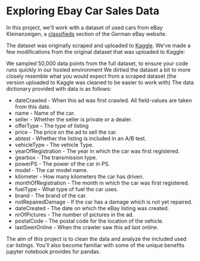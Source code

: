 #  Exploring Ebay Car Sales Data


In this project, we'll work with a dataset of used cars from eBay Kleinanzeigen, a [classifieds](https://en.wikipedia.org/wiki/Classified_advertising) section of the German eBay website.

The dataset was originally scraped and uploaded to [Kaggle](https://www.kaggle.com/orgesleka/used-cars-database/data). We've made a few modifications from the original dataset that was uploaded to Kaggle:

We sampled 50,000 data points from the full dataset, to ensure your code runs quickly in our hosted environment
We dirtied the dataset a bit to more closely resemble what you would expect from a scraped dataset (the version uploaded to Kaggle was cleaned to be easier to work with)
The data dictionary provided with data is as follows:

* dateCrawled - When this ad was first crawled. All field-values are taken from this date.
* name - Name of the car.
* seller - Whether the seller is private or a dealer.
* offerType - The type of listing
* price - The price on the ad to sell the car.
* abtest - Whether the listing is included in an A/B test.
* vehicleType - The vehicle Type.
* yearOfRegistration - The year in which the car was first registered.
* gearbox - The transmission type.
* powerPS - The power of the car in PS.
* model - The car model name.
* kilometer - How many kilometers the car has driven.
* monthOfRegistration - The month in which the car was first registered.
* fuelType - What type of fuel the car uses.
* brand - The brand of the car.
* notRepairedDamage - If the car has a damage which is not yet repaired.
* dateCreated - The date on which the eBay listing was created.
* nrOfPictures - The number of pictures in the ad.
* postalCode - The postal code for the location of the vehicle.
* lastSeenOnline - When the crawler saw this ad last online.
    
    
The aim of this project is to clean the data and analyze the included used car listings. You'll also become familiar with some of the unique benefits jupyter notebook provides for pandas.
